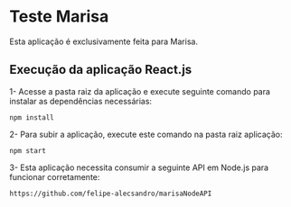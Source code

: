 # Teste Marisa
Esta aplicação é exclusivamente feita para Marisa. 

## Execução da aplicação React.js

1- Acesse a pasta raiz da aplicação e execute seguinte comando para instalar as dependências necessárias:

```
npm install
```

2- Para subir a aplicação, execute este comando na pasta raiz aplicação: 

```
npm start 
```

3- Esta aplicação necessita consumir a seguinte API em Node.js para funcionar corretamente:

```
https://github.com/felipe-alecsandro/marisaNodeAPI
```